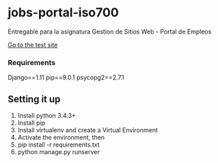 # jobs-portal-iso700
Entregable para la asignatura Gestion de Sitios Web - Portal de Empleos

[Go to the test site](iso-700-willis.herokuapp.com) 

### Requirements
Django==1.11
pip==9.0.1
psycopg2==2.7.1

## Setting it up

1. Install python 3.4.3+
2. Install pip
3. Install virtualenv and create a Virtual Environment
4. Activate the environment, then
5. pip install -r requirements.txt
6. python manage.py runserver
